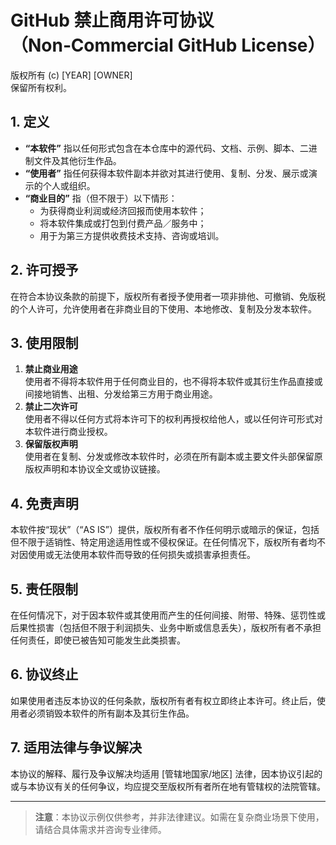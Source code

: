 # GitHub 禁止商用许可协议（Non‑Commercial GitHub License）

版权所有 (c) [YEAR] [OWNER]  
保留所有权利。

## 1. 定义

- **“本软件”** 指以任何形式包含在本仓库中的源代码、文档、示例、脚本、二进制文件及其他衍生作品。  
- **“使用者”** 指任何获得本软件副本并欲对其进行使用、复制、分发、展示或演示的个人或组织。  
- **“商业目的”** 指（但不限于）以下情形：  
  - 为获得商业利润或经济回报而使用本软件；  
  - 将本软件集成或打包到付费产品／服务中；  
  - 用于为第三方提供收费技术支持、咨询或培训。

## 2. 许可授予

在符合本协议条款的前提下，版权所有者授予使用者一项非排他、可撤销、免版税的个人许可，允许使用者在非商业目的下使用、本地修改、复制及分发本软件。

## 3. 使用限制

1. **禁止商业用途**  
   使用者不得将本软件用于任何商业目的，也不得将本软件或其衍生作品直接或间接地销售、出租、分发给第三方用于商业用途。  
2. **禁止二次许可**  
   使用者不得以任何方式将本许可下的权利再授权给他人，或以任何许可形式对本软件进行商业授权。  
3. **保留版权声明**  
   使用者在复制、分发或修改本软件时，必须在所有副本或主要文件头部保留原版权声明和本协议全文或协议链接。

## 4. 免责声明

本软件按“现状”（“AS IS”）提供，版权所有者不作任何明示或暗示的保证，包括但不限于适销性、特定用途适用性或不侵权保证。在任何情况下，版权所有者均不对因使用或无法使用本软件而导致的任何损失或损害承担责任。

## 5. 责任限制

在任何情况下，对于因本软件或其使用而产生的任何间接、附带、特殊、惩罚性或后果性损害（包括但不限于利润损失、业务中断或信息丢失），版权所有者不承担任何责任，即使已被告知可能发生此类损害。

## 6. 协议终止

如果使用者违反本协议的任何条款，版权所有者有权立即终止本许可。终止后，使用者必须销毁本软件的所有副本及其衍生作品。

## 7. 适用法律与争议解决

本协议的解释、履行及争议解决均适用 [管辖地国家/地区] 法律，因本协议引起的或与本协议有关的任何争议，均应提交至版权所有者所在地有管辖权的法院管辖。

---

> **注意**：本协议示例仅供参考，并非法律建议。如需在复杂商业场景下使用，请结合具体需求并咨询专业律师。
